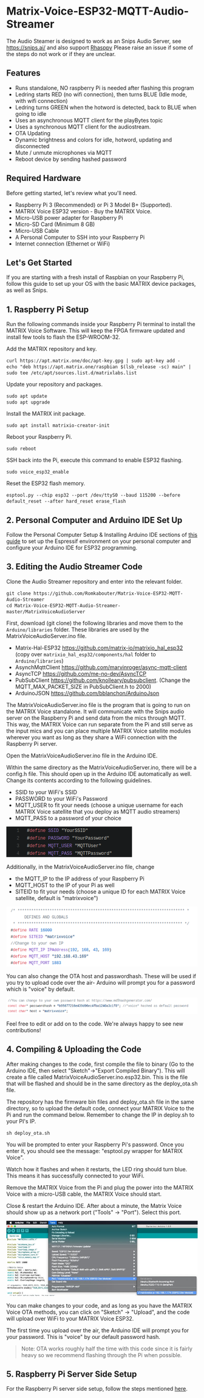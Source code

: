 # Matrix-Voice-ESP32-MQTT-Audio-Streamer

The Audio Steamer is designed to work as an Snips Audio Server, see https://snips.ai/ and also support [Rhasppy](https://rhasspy.readthedocs.io/en/latest/)
Please raise an issue if some of the steps do not work or if they are unclear.

## Features

- Runs standalone, NO raspberry Pi is needed after flashing this program
- Ledring starts RED (no wifi connection), then turns BLUE (Idle mode, with wifi connection)
- Ledring turns GREEN when the hotword is detected, back to BLUE when going to idle
- Uses an asynchronous MQTT client for the playBytes topic
- Uses a synchronous MQTT client for the audiostream.
- OTA Updating
- Dynamic brightness and colors for idle, hotword, updating and disconnected
- Mute / unmute microphones via MQTT
- Reboot device by sending hashed password

## Required Hardware

Before getting started, let's review what you'll need.

- Raspberry Pi 3 (Recommended) or Pi 3 Model B+ (Supported).
- MATRIX Voice ESP32 version - Buy the MATRIX Voice.
- Micro-USB power adapter for Raspberry Pi
- Micro-SD Card (Minimum 8 GB)
- Micro-USB Cable
- A Personal Computer to SSH into your Raspberry Pi
- Internet connection (Ethernet or WiFi)

## Let's Get Started

If you are starting with a fresh install of Raspbian on your Raspberry Pi, follow this guide to set up your OS with the basic MATRIX device packages, as well as Snips.

## 1. Raspberry Pi Setup

Run the following commands inside your Raspberry Pi terminal to install the MATRIX Voice Software. This will keep the FPGA firmware updated and install few tools to flash the ESP-WROOM-32.

Add the MATRIX repository and key.

```
curl https://apt.matrix.one/doc/apt-key.gpg | sudo apt-key add -              
echo "deb https://apt.matrix.one/raspbian $(lsb_release -sc) main" | sudo tee /etc/apt/sources.list.d/matrixlabs.list              
```

Update your repository and packages.

```
sudo apt update              
sudo apt upgrade              
```

Install the MATRIX init package.

```
sudo apt install matrixio-creator-init              
```

Reboot your Raspberry Pi.

```
sudo reboot              
```

SSH back into the Pi, execute this command to enable ESP32 flashing.

```
sudo voice_esp32_enable              
```

Reset the ESP32 flash memory.

```
esptool.py --chip esp32 --port /dev/ttyS0 --baud 115200 --before default_reset --after hard_reset erase_flash            
```

## 2. Personal Computer and Arduino IDE Set Up

Follow the Personal Computer Setup & Installing Arduino IDE sections of [this guide](https://www.hackster.io/matrix-labs/program-over-the-air-on-esp32-matrix-voice-5e76bb#toc-personal-computer-setup-3) to set up the Espressif environment on your personal computer and configure your Arduino IDE for ESP32 programming.

## 3. Editing the Audio Streamer Code

Clone the Audio Streamer repository and enter into the relevant folder.

```
git clone https://github.com/Romkabouter/Matrix-Voice-ESP32-MQTT-Audio-Streamer  
cd Matrix-Voice-ESP32-MQTT-Audio-Streamer-master/MatrixVoiceAudioServer  
```

First, download (git clone) the following libraries and move them to the `Arduino/libraries` folder. These libraries are used by the MatrixVoiceAudioServer.ino file.

- Matrix-Hal-ESP32 https://github.com/matrix-io/matrixio_hal_esp32 (copy over `matrixio_hal_esp32/components/hal` folder to `Arduino/libraries`)
- AsynchMqttClient https://github.com/marvinroger/async-mqtt-client
- AsyncTCP https://github.com/me-no-dev/AsyncTCP
- PubSubClient https://github.com/knolleary/pubsubclient. (Change the MQTT_MAX_PACKET_SIZE in PubSubClient.h to 2000)
- ArduinoJSON https://github.com/bblanchon/ArduinoJson

The MatrixVoiceAudioServer.ino file is the program that is going to run on the MATRIX Voice standalone. It will communicate with the Snips audio server on the Raspberry Pi and send data from the mics through MQTT. This way, the MATRIX Voice can run separate from the Pi and still serve as the input mics and you can place multiple MATRIX Voice satellite modules wherever you want as long as they share a WiFi connection with the Raspberry Pi server.

Open the MatrixVoiceAudioServer.ino file in the Arduino IDE.

Within the same directory as the MatrixVoiceAudioServer.ino, there will be a config.h file. This should open up in the Arduino IDE automatically as well. Change its contents according to the following guidelines.

- SSID to your WiFi's SSID
- PASSWORD to your WiFi's Password
- MQTT_USER to fit your needs (choose a unique username for each MATRIX Voice satellite that you deploy as MQTT audio streamers)
- MQTT_PASS to a password of your choice

![Screenshot of config.h](config.png)

Additionally, in the MatrixVoiceAudioServer.ino file, change 

- the MQTT_IP to the IP address of your Raspberry Pi
- MQTT_HOST to the IP of your Pi as well
- SITEID to fit your needs (choose a unique ID for each MATRIX Voice satellite, default is "matrixvoice")

![Screenshot of ino file](ino_file.png)

You can also change the OTA host and passwordhash. These will be used if you try to upload code over the air- Arduino will prompt you for a password which is "voice" by default.

![Screenshot of ino file passwordhash](passwordhash.png)

Feel free to edit or add on to the code. We're always happy to see new contributions! 

## 4. Compiling & Uploading the Code 

After making changes to the code, first compile the file to binary (Go to the Arduino IDE, then select "Sketch"->"Export Compiled Binary"). This will create a file called MatrixVoiceAudioServer.ino.esp32.bin. This is the file that will be flashed and should be in the same directory as the deploy_ota.sh file.

The repository has the firmware bin files and deploy_ota.sh file in the same directory, so to upload the default code, connect your MATRIX Voice to the Pi and run the command below. Remember to change the IP in deploy.sh to your PI's IP.

```
sh deploy_ota.sh   
```

You will be prompted to enter your Raspberry Pi's password. Once you enter it, you should see the message: "esptool.py wrapper for MATRIX Voice".

Watch how it flashes and when it restarts, the LED ring should turn blue. This means it has successfully connected to your WiFi.
  
Remove the MATRIX Voice from the Pi and plug the power into the MATRIX Voice with a micro-USB cable, the MATRIX Voice should start.

Close & restart the Arduino IDE. After about a minute, the Matrix Voice should show up as a network port ("Tools" -> "Port"). Select this port.

![Arduino Port Image](arduino_port.png)

You can make changes to your code, and as long as you have the MATRIX Voice OTA methods, you can click on "Sketch" -> "Upload", and the code will upload over WiFi to your MATRIX Voice ESP32.

The first time you upload over the air, the Arduino IDE will prompt you for your password. This is "voice" by our default password hash.

> Note: OTA works roughly half the time with this code since it is fairly heavy so we recommend flashing through the Pi when possible.

## 5. Raspberry Pi Server Side Setup

For the Raspberry Pi server side setup, follow the steps mentioned [here](https://www.hackster.io/matrix-labs/matrix-voice-satellites-streaming-audio-to-pi-server-63b9cd#toc-5a---raspberry--pi-server-setup--w--matrix-device-8).

